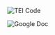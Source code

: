 ![TEI Code](https://bryan-atanacio.github.io/bryan-atanacio-CNU/images/TEI.JPG)

![Google Doc](https://bryan-atanacio.github.io/bryan-atanacio-CNU/images/Paper.JPG)
